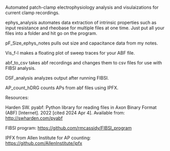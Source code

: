 Automated patch-clamp electrophysiology analysis and visulaizations for current clamp recordings.

ephys_analysis automates data extraction of intrinsic properties such as input resistance and rheobase for multiple files at one time. Just put all your files into a folder and hit go on the program.

pF_Size_ephys_notes pulls out size and capacitance data from my notes.

Vis_f-I makes a floating plot of sweep traces for your ABF file.

abf_to_csv takes abf recordings and changes them to csv files for use with FIBSI analysis.

DSF_analysis analyzes output after running FIBSI.

AP_count_hDRG counts APs from abf files using IPFX.

Resources:

Harden SW. pyabf: Python library for reading files in Axon Binary Format (ABF) [Internet]. 2022 [cited 2024 Apr 4]. Available from: http://swharden.com/pyabf

FIBSI program: https://github.com/rmcassidy/FIBSI_program

IPFX from Allen Institute for AP counting: https://github.com/AllenInstitute/ipfx
